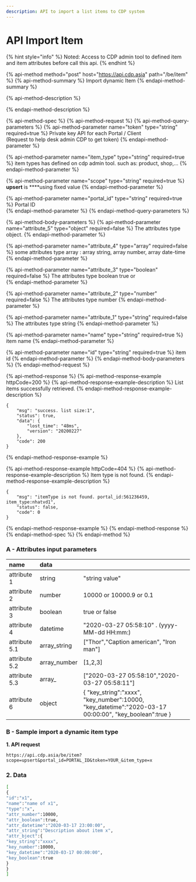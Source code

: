 ```yaml
---
description: API to import a list items to CDP system
---
```


# API Import Item

{% hint style="info" %}
Noted: Access to CDP admin tool to defined item and item attributes before call this api. 
{% endhint %}

{% api-method method="post" host="https://api.cdp.asia" path="/be/item" %}
{% api-method-summary %}
Import dynamic Item 
{% endapi-method-summary %}

{% api-method-description %}

{% endapi-method-description %}

{% api-method-spec %}
{% api-method-request %}
{% api-method-query-parameters %}
{% api-method-parameter name="token" type="string" required=true %}
Private key API for each Portal / Client    
\(Request to help desk admin CDP to get token\)
{% endapi-method-parameter %}

{% api-method-parameter name="item\_type" type="string" required=true %}
item types has defined on cdp admin tool. such as: product, shop,...
{% endapi-method-parameter %}

{% api-method-parameter name="scope" type="string" required=true %}
**upsert** is ****using fixed value
{% endapi-method-parameter %}

{% api-method-parameter name="portal\_id" type="string" required=true %}
Portal  ID    
{% endapi-method-parameter %}
{% endapi-method-query-parameters %}

{% api-method-body-parameters %}
{% api-method-parameter name="attribute\_5" type="object" required=false %}
 The attributes type object. 
{% endapi-method-parameter %}

{% api-method-parameter name="attribute\_4" type="array" required=false %}
 some attributes type array : array string, array number, array date-time 
{% endapi-method-parameter %}

{% api-method-parameter name="attribute\_3" type="boolean" required=false %}
 The attributes type boolean true or  
{% endapi-method-parameter %}

{% api-method-parameter name="attribute\_2" type="number" required=false %}
 The attributes type number 
{% endapi-method-parameter %}

{% api-method-parameter name="attribute\_1" type="string" required=false %}
 The attributes type string 
{% endapi-method-parameter %}

{% api-method-parameter name="name" type="string" required=true %}
 item name 
{% endapi-method-parameter %}

{% api-method-parameter name="id" type="string" required=true %}
 item id 
{% endapi-method-parameter %}
{% endapi-method-body-parameters %}
{% endapi-method-request %}

{% api-method-response %}
{% api-method-response-example httpCode=200 %}
{% api-method-response-example-description %}
List items successfully retrieved.
{% endapi-method-response-example-description %}

```
{
    "msg": "success. list size:1",
    "status": true,
    "data": {
        "lost_time": "48ms",
        "version": "20200227"
    },
    "code": 200
}
```
{% endapi-method-response-example %}

{% api-method-response-example httpCode=404 %}
{% api-method-response-example-description %}
Item type is not found.
{% endapi-method-response-example-description %}

```
{
    "msg": "itemType is not found. portal_id:561236459, item_type:nhatvd1",
    "status": false,
    "code": 0
}
```
{% endapi-method-response-example %}
{% endapi-method-response %}
{% endapi-method-spec %}
{% endapi-method %}

### A - Attributes input parameters 

| name | data  |  |
| :--- | :--- | :--- |
| attribute 1     | string | "string value" |
| attribute 2 | number | 10000 or 10000.9 or 0.1 |
| attribute 3 | boolean | true or false |
| attribute 4 | datetime | "2020-03-27 05:58:10" . \(yyyy-MM-dd HH:mm:\) |
| attribute 5.1 | array\_string | \["Thor","Caption american", "Iron man"\] |
| attribute 5.2 | array\_number | \[1,2,3\] |
| attribute 5.3 | array\_ | \["2020-03-27 05:58:10","2020-03-27 05:58:11"\] |
| attribute 6 | object | { "key\_string":"xxxx", "key\_number":10000, "key\_datetime":"2020-03-17 00:00:00", "key\_boolean":true } |

### B - Sample import a dynamic item  type 

 **1. API request** 

```http
https://api.cdp.asia/be/item?scope=upsert&portal_id=PORTAL_ID&token=YOUR_&item_type=x
```

### 2. Data  

```bash
[
{
"id":"x1",
"name":"name of x1",
"type":"x",
"attr_number":10000,
"attr_boolean":true,
"attr_datetime":"2020-03-17 23:00:00",
"attr_string":"Description about item x",
"attr_bject":{
"key_string":"xxxx",
"key_number":10000,
"key_datetime":"2020-03-17 00:00:00",
"key_boolean":true
}
}
]
```

